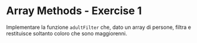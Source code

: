 # Array Methods - Exercise 1

Implementare la funzione `adultFilter` che, dato un array di persone, filtra e restituisce soltanto coloro che sono maggiorenni.
